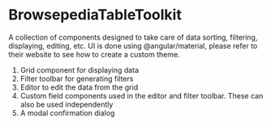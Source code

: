# BrowsepediaTableToolkit

A collection of components designed to take care of data sorting, filtering, displaying, editing, etc.
UI is done using @angular/material, please refer to their website to see how to create a custom theme.

1. Grid component for displaying data
2. Filter toolbar for generating filters
3. Editor to edit the data from the grid
4. Custom field components used in the editor and filter toolbar. These can also be used independently
5. A modal confirmation dialog
